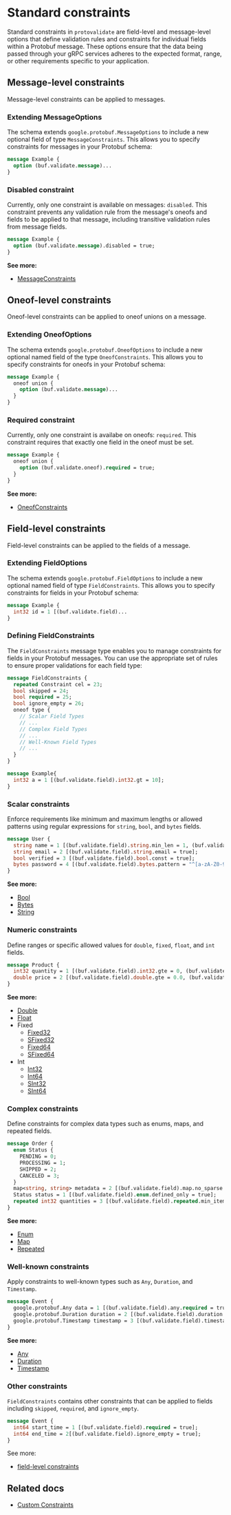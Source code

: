 # Standard constraints

Standard constraints in `protovalidate` are field-level and message-level
options that define validation rules and constraints for individual fields
within a Protobuf message. These options ensure that the data being passed
through your gRPC services adheres to the expected format, range, or other
requirements specific to your application.

## Message-level constraints

Message-level constraints can be applied to messages.

### Extending MessageOptions

The schema extends `google.protobuf.MessageOptions` to include a new optional 
field of type `MessageConstraints`. This allows you to specify constraints for 
messages in your Protobuf schema:

```protobuf
message Example {
  option (buf.validate.message)...
}
```

### Disabled constraint

Currently, only one constraint is available on messages: `disabled`. This 
constraint prevents any validation rule from the message's oneofs and fields to 
be applied to that message, including transitive validation rules from message 
fields.

```protobuf
message Example {
  option (buf.validate.message).disabled = true;
}
```

**See more:**

- [MessageConstraints](https://buf.build/bufbuild/protovalidate/docs/main:buf.validate#buf.validate.MessageConstraints)

## Oneof-level constraints

Oneof-level constraints can be applied to oneof unions on a message.

### Extending OneofOptions

The schema extends `google.protobuf.OneofOptions` to include a new optional 
named field of the type `OneofConstraints`. This allows you to specify 
constraints for oneofs in your Protobuf schema:

```protobuf
message Example {
  oneof union {
    option (buf.validate.message)...
  }
}
```

### Required constraint

Currently, only one constraint is availabe on oneofs: `required`. This 
constraint requires that exactly one field in the oneof must be set.

```protobuf
message Example {
  oneof union {
    option (buf.validate.oneof).required = true;
  }
}
```

**See more:**

- [OneofConstraints](https://buf.build/bufbuild/protovalidate/docs/main:buf.validate#buf.validate.OneofConstraints)

## Field-level constraints

Field-level constraints can be applied to the fields of a message.

### Extending FieldOptions

The schema extends `google.protobuf.FieldOptions` to include a new optional
named field of type `FieldConstraints`. This allows you to specify
constraints for fields in your Protobuf schema:

```protobuf
message Example {
  int32 id = 1 [(buf.validate.field)...
}
```

### Defining FieldConstraints

The `FieldConstraints` message type enables you to manage constraints for fields
in your Protobuf messages. You can use the appropriate set of rules to ensure
proper validations for each field type:

```protobuf
message FieldConstraints {
  repeated Constraint cel = 23;
  bool skipped = 24;
  bool required = 25;
  bool ignore_empty = 26;
  oneof type {
    // Scalar Field Types
    // ...
    // Complex Field Types
    // ...
    // Well-Known Field Types
    // ...
  }
}
```

```protobuf
message Example{
  int32 a = 1 [(buf.validate.field).int32.gt = 10];
}
```

### Scalar constraints

Enforce requirements like minimum and maximum lengths or allowed patterns using
regular expressions for `string`, `bool`, and `bytes` fields.

```protobuf
message User {
  string name = 1 [(buf.validate.field).string.min_len = 1, (buf.validate.field).string.max_len = 100];
  string email = 2 [(buf.validate.field).string.email = true];
  bool verified = 3 [(buf.validate.field).bool.const = true];
  bytes password = 4 [(buf.validate.field).bytes.pattern = "^[a-zA-Z0-9]*$"];
}
```

**See more:**

- [Bool](https://buf.build/bufbuild/protovalidate/docs/main:buf.validate#buf.validate.BoolRules)
- [Bytes](https://buf.build/bufbuild/protovalidate/docs/main:buf.validate#buf.validate.BytesRules)
- [String](https://buf.build/bufbuild/protovalidate/docs/main:buf.validate#buf.validate.StringRules)

### Numeric constraints

Define ranges or specific allowed values for `double`, `fixed`, `float`, and
`int` fields.

```protobuf
message Product {
  int32 quantity = 1 [(buf.validate.field).int32.gte = 0, (buf.validate.field).int32.lte = 100];
  double price = 2 [(buf.validate.field).double.gte = 0.0, (buf.validate.field).double.lte = 1000.0];
}
```

**See more:**

- [Double](https://buf.build/bufbuild/protovalidate/docs/main:buf.validate#buf.validate.DoubleRules)
- [Float](https://buf.build/bufbuild/protovalidate/docs/main:buf.validate#buf.validate.FloatRules)
- Fixed
  - [Fixed32](https://buf.build/bufbuild/protovalidate/docs/main:buf.validate#buf.validate.Fixed32Rules)
  - [SFixed32](https://buf.build/bufbuild/protovalidate/docs/main:buf.validate#buf.validate.SFixed32Rules)
  - [Fixed64](https://buf.build/bufbuild/protovalidate/docs/main:buf.validate#buf.validate.Fixed64Rules)
  - [SFixed64](https://buf.build/bufbuild/protovalidate/docs/main:buf.validate#buf.validate.SFixed64Rules)
- Int
  - [Int32](https://buf.build/bufbuild/protovalidate/docs/main:buf.validate#buf.validate.Int32Rules)
  - [Int64](https://buf.build/bufbuild/protovalidate/docs/main:buf.validate#buf.validate.Int64Rules)
  - [SInt32](https://buf.build/bufbuild/protovalidate/docs/main:buf.validate#buf.validate.SInt32Rules)
  - [SInt64](https://buf.build/bufbuild/protovalidate/docs/main:buf.validate#buf.validate.SInt64Rules)

### Complex constraints

Define constraints for complex data types such as enums, maps, and repeated
fields.

```protobuf
message Order {
  enum Status {
    PENDING = 0;
    PROCESSING = 1;
    SHIPPED = 2;
    CANCELED = 3;
  }
  map<string, string> metadata = 2 [(buf.validate.field).map.no_sparse = true];
  Status status = 1 [(buf.validate.field).enum.defined_only = true];
  repeated int32 quantities = 3 [(buf.validate.field).repeated.min_items = 1];
}
```

**See more:**

- [Enum](https://buf.build/bufbuild/protovalidate/docs/main:buf.validate#buf.validate.EnumRules)
- [Map](https://buf.build/bufbuild/protovalidate/docs/main:buf.validate#buf.validate.MapRules)
- [Repeated](https://buf.build/bufbuild/protovalidate/docs/main:buf.validate#buf.validate.RepeatedRules)

### Well-known constraints

Apply constraints to well-known types such as `Any`, `Duration`,
and `Timestamp`.

```protobuf
message Event {
  google.protobuf.Any data = 1 [(buf.validate.field).any.required = true];
  google.protobuf.Duration duration = 2 [(buf.validate.field).duration.gte = "1s", (buf.validate.field).duration.lte = "1h"];
  google.protobuf.Timestamp timestamp = 3 [(buf.validate.field).timestamp.lte = "2021-01-01T00:00:00Z"];
}
```

**See more:**

- [Any](https://buf.build/bufbuild/protovalidate/docs/main:buf.validate#buf.validate.AnyRules)
- [Duration](https://buf.build/bufbuild/protovalidate/docs/main:buf.validate#buf.validate.DurationRules)
- [Timestamp](https://buf.build/bufbuild/protovalidate/docs/main:buf.validate#buf.validate.TimestampRules)

### Other constraints

`FieldConstraints` contains other constraints that can be applied to fields
including `skipped`, `required`, and `ignore_empty`. 

```protobuf
message Event {
  int64 start_time = 1 [(buf.validate.field).required = true];
  int64 end_time = 2[(buf.validate.field).ignore_empty = true];
}
```

See more:

- [field-level constraints](https://buf.build/bufbuild/protovalidate/docs/main:buf.validate#buf.validate.FieldConstraints)

## Related docs

- [Custom Constraints](custom-constraints.md)
